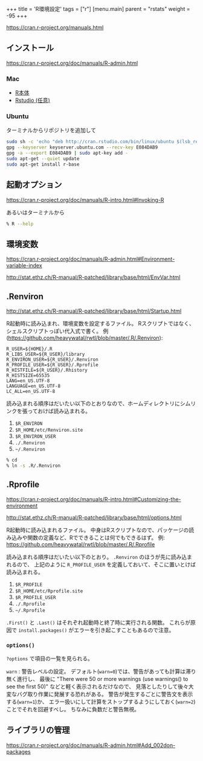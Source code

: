 +++
title = 'R環境設定'
tags = ["r"]
[menu.main]
  parent = "rstats"
  weight = -95
+++

https://cran.r-project.org/manuals.html

## インストール

https://cran.r-project.org/doc/manuals/R-admin.html

### Mac

- [R本体](https://cran.rstudio.com/bin/macosx/)
- [Rstudio (任意)](https://www.rstudio.com/products/rstudio/download/)

### Ubuntu

ターミナルからリポジトリを追加して

```sh
sudo sh -c 'echo "deb http://cran.rstudio.com/bin/linux/ubuntu $(lsb_release -cs)/" > /etc/apt/sources.list.d/cran-mirror.list'
gpg --keyserver keyserver.ubuntu.com --recv-key E084DAB9
gpg -a --export E084DAB9 | sudo apt-key add -
sudo apt-get --quiet update
sudo apt-get install r-base
```

## 起動オプション

https://cran.r-project.org/doc/manuals/R-intro.html#Invoking-R

あるいはターミナルから

```sh
% R --help
```

## 環境変数

https://cran.r-project.org/doc/manuals/R-admin.html#Environment-variable-index

http://stat.ethz.ch/R-manual/R-patched/library/base/html/EnvVar.html

## .Renviron

<http://stat.ethz.ch/R-manual/R-patched/library/base/html/Startup.html>

R起動時に読み込まれ、環境変数を設定するファイル。
Rスクリプトではなく、シェルスクリプトっぽい代入式で書く。
例 (<https://github.com/heavywatal/rwtl/blob/master/.R/.Renviron>):

    R_USER=${HOME}/.R
    R_LIBS_USER=${R_USER}/library
    R_ENVIRON_USER=${R_USER}/.Renviron
    R_PROFILE_USER=${R_USER}/.Rprofile
    R_HISTFILE=${R_USER}/.Rhistory
    R_HISTSIZE=65535
    LANG=en_US.UTF-8
    LANGUAGE=en_US.UTF-8
    LC_ALL=en_US.UTF-8

読み込まれる順序はだいたい以下のとおりなので、ホームディレクトリにシムリンクを張っておけば読み込まれる。

1.  `$R_ENVIRON`
2.  `$R_HOME/etc/Renviron.site`
3.  `$R_ENVIRON_USER`
4.  `./.Renviron`
5.  `~/.Renviron`

```sh
% cd
% ln -s .R/.Renviron
```

## .Rprofile

https://cran.r-project.org/doc/manuals/R-intro.html#Customizing-the-environment

<http://stat.ethz.ch/R-manual/R-patched/library/base/html/options.html>

R起動時に読み込まれるファイル。
中身はRスクリプトなので、パッケージの読み込みや関数の定義など、Rでできることは何でもできるはず。
例: <https://github.com/heavywatal/rwtl/blob/master/.R/.Rprofile>

読み込まれる順序はだいたい以下のとおり。
`.Renviron` のほうが先に読み込まれるので、
上記のように `R_PROFILE_USER` を定義しておいて、そこに置いとけば読み込まれる。

1.  `$R_PROFILE`
2.  `$R_HOME/etc/Rprofile.site`
3.  `$R_PROFILE_USER`
4.  `./.Rprofile`
5.  `~/.Rprofile`

`.First()` と `.Last()` はそれぞれ起動時と終了時に実行される関数。
これらが原因で `install.packages()` がエラーを引き起こすこともあるので注意。

### `options()`

`?options` で項目の一覧を見られる。

`warn`
: 警告レベルの設定。
  デフォルト(`warn=0`)では、警告があっても計算は滞り無く進行し、
  最後に "There were 50 or more warnings (use warnings() to see the first 50)"
  などと軽く表示されるだけなので、
  見落としたりして後々大変なバグ取り作業に発展する恐れがある。
  警告が発生するごとに警告文を表示する(`warn=1`)か、
  エラー扱いにして計算をストップするようにしておく(`warn=2`)ことでそれを回避すべし。
  ちなみに負数だと警告無視。


## ライブラリの管理

https://cran.r-project.org/doc/manuals/R-admin.html#Add_002don-packages

